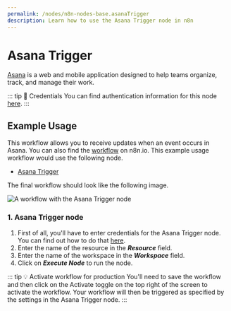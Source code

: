 ```yaml
---
permalink: /nodes/n8n-nodes-base.asanaTrigger
description: Learn how to use the Asana Trigger node in n8n
---
```


# Asana Trigger

[Asana](https://asana.com/) is a web and mobile application designed to help teams organize, track, and manage their work.

::: tip 🔑 Credentials
You can find authentication information for this node [here](../../../credentials/Asana/README.md).
:::

## Example Usage

This workflow allows you to receive updates when an event occurs in Asana. You can also find the [workflow](https://n8n.io/workflows/654) on n8n.io. This example usage workflow would use the following node.
- [Asana Trigger]()

The final workflow should look like the following image.

![A workflow with the Asana Trigger node](REDACTED)

### 1. Asana Trigger node

1. First of all, you'll have to enter credentials for the Asana Trigger node. You can find out how to do that [here](../../../credentials/Asana/README.md).
2. Enter the name of the resource in the ***Resource*** field.
3. Enter the name of the workspace in the ***Workspace*** field.
4. Click on ***Execute Node*** to run the node.

::: tip 💡 Activate workflow for production
You'll need to save the workflow and then click on the Activate toggle on the top right of the screen to activate the workflow. Your workflow will then be triggered as specified by the settings in the Asana Trigger node.
:::

